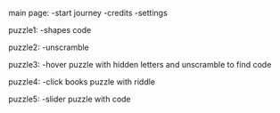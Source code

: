 main page:
    -start journey
    -credits
    -settings

puzzle1:
    -shapes code

puzzle2:
    -unscramble

puzzle3:
    -hover puzzle with hidden letters and unscramble to find code

puzzle4:
    -click books puzzle with riddle

puzzle5:
    -slider puzzle with code
